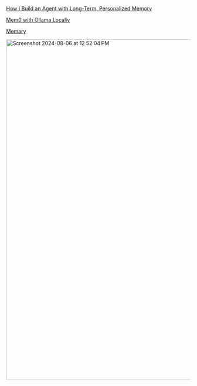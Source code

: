 [How I Build an Agent with Long-Term, Personalized Memory](https://pub.towardsai.net/how-i-build-an-agent-with-long-term-personalized-memory-54b7f4272d5f)

[Mem0 with Ollama Locally](https://www.fahdmirza.com/2024/08/mem0-with-ollama-locally-memory-layer.html)


[Memary](https://github.com/kingjulio8238/Memary)

<img width="930" alt="Screenshot 2024-08-06 at 12 52 04 PM" src="https://github.com/user-attachments/assets/d8f4dc02-54c2-4395-8864-49fb23522d51">
